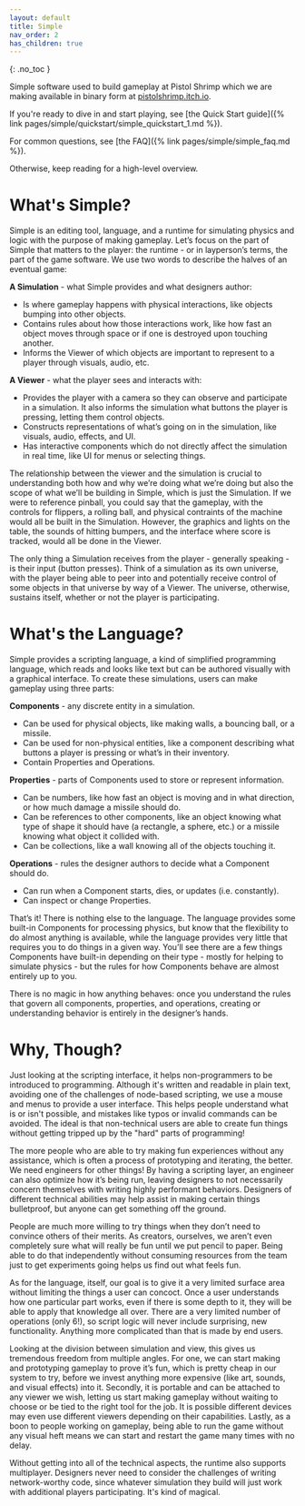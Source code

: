 ```yaml
---
layout: default
title: Simple
nav_order: 2
has_children: true
---
```


{: .no_toc }

Simple software used to build gameplay at Pistol Shrimp which we are making available in binary form at [pistolshrimp.itch.io](https://pistolshrimp.itch.io/simple).

If you're ready to dive in and start playing, see [the Quick Start guide]({% link pages/simple/quickstart/simple_quickstart_1.md %}).

For common questions, see [the FAQ]({% link pages/simple/simple_faq.md %}).

Otherwise, keep reading for a high-level overview.

# What's Simple?

Simple is an editing tool, language, and a runtime for simulating physics and logic with the purpose of making gameplay. Let’s focus on the part of Simple that matters to the player: the runtime - or in layperson’s terms, the part of the game software. We use two words to describe the halves of an eventual game:

**A Simulation** - what Simple provides and what designers author:
- Is where gameplay happens with physical interactions, like objects bumping into other objects.
- Contains rules about how those interactions work, like how fast an object moves through space or if one is destroyed upon touching another.
- Informs the Viewer of which objects are important to represent to a player through visuals, audio, etc.

**A Viewer** - what the player sees and interacts with:
- Provides the player with a camera so they can observe and participate in a simulation. It also informs the simulation what buttons the player is pressing, letting them control objects.
- Constructs representations of what’s going on in the simulation, like visuals, audio, effects, and UI.
- Has interactive components which do not directly affect the simulation in real time, like UI for menus or selecting things.

The relationship between the viewer and the simulation is crucial to understanding both how and why we’re doing what we’re doing but also the scope of what we’ll be building in Simple, which is just the Simulation. If we were to reference pinball, you could say that the gameplay, with the controls for flippers, a rolling ball, and physical contraints of the machine would all be built in the Simulation. However, the graphics and lights on the table, the sounds of hitting bumpers, and the interface where score is tracked, would all be done in the Viewer.

The only thing a Simulation receives from the player - generally speaking - is their input (button presses). Think of a simulation as its own universe, with the player being able to peer into and potentially receive control of some objects in that universe by way of a Viewer. The universe, otherwise, sustains itself, whether or not the player is participating.

# What's the Language?

Simple provides a scripting language, a kind of simplified programming language, which reads and looks like text but can be authored visually with a graphical interface. To create these simulations, users can make gameplay using three parts:

**Components** - any discrete entity in a simulation.
- Can be used for physical objects, like making walls, a bouncing ball, or a missile.
- Can be used for non-physical entities, like a component describing what buttons a player is pressing or what’s in their inventory.
- Contain Properties and Operations.

**Properties** - parts of Components used to store or represent information.
- Can be numbers, like how fast an object is moving and in what direction, or how much damage a missile should do.
- Can be references to other components, like an object knowing what type of shape it should have (a rectangle, a sphere, etc.) or a missile knowing what object it collided with.
- Can be collections, like a wall knowing all of the objects touching it.

**Operations** - rules the designer authors to decide what a Component should do.
- Can run when a Component starts, dies, or updates (i.e. constantly).
- Can inspect or change Properties.

That’s it! There is nothing else to the language. The language provides some built-in Components for processing physics, but know that the flexibility to do almost anything is available, while the language provides very little that requires you to do things in a given way. You’ll see there are a few things Components have built-in depending on their type - mostly for helping to simulate physics - but the rules for how Components behave are almost entirely up to you.

There is no magic in how anything behaves: once you understand the rules that govern all components, properties, and operations, creating or understanding behavior is entirely in the designer’s hands.

# Why, Though?

Just looking at the scripting interface, it helps non-programmers to be introduced to programming. Although it's written and readable in plain text, avoiding one of the challenges of node-based scripting, we use a mouse and menus to provide a user interface. This helps people understand what is or isn't possible, and mistakes like typos or invalid commands can be avoided. The ideal is that non-technical users are able to create fun things without getting tripped up by the "hard" parts of programming!

The more people who are able to try making fun experiences without any assistance, which is often a process of prototyping and iterating, the better. We need engineers for other things! By having a scripting layer, an engineer can also optimize how it’s being run, leaving designers to not necessarily concern themselves with writing highly performant behaviors. Designers of different technical abilities may help assist in making certain things bulletproof, but anyone can get something off the ground.

People are much more willing to try things when they don’t need to convince others of their merits. As creators, ourselves, we aren’t even completely sure what will really be fun until we put pencil to paper. Being able to do that independently without consuming resources from the team just to get experiments going helps us find out what feels fun.

As for the language, itself, our goal is to give it a very limited surface area without limiting the things a user can concoct. Once a user understands how one particular part works, even if there is some depth to it, they will be able to apply that knowledge all over. There are a very limited number of operations (only 6!), so script logic will never include surprising, new functionality. Anything more complicated than that is made by end users.

Looking at the division between simulation and view, this gives us tremendous freedom from multiple angles. For one, we can start making and prototyping gameplay to prove it’s fun, which is pretty cheap in our system to try, before we invest anything more expensive (like art, sounds, and visual effects) into it. Secondly, it is portable and can be attached to any viewer we wish, letting us start making gameplay without waiting to choose or be tied to the right tool for the job. It is possible different devices may even use different viewers depending on their capabilities. Lastly, as a boon to people working on gameplay, being able to run the game without any visual heft means we can start and restart the game many times with no delay.

Without getting into all of the technical aspects, the runtime also supports multiplayer. Designers never need to consider the challenges of writing network-worthy code, since whatever simulation they build will just work with additional players participating. It's kind of magical.

